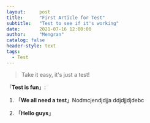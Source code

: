 ```yaml
---
layout:     post
title:      "First Article for Test"
subtitle:   "Test to see if it's working"
date:       2021-07-16 12:00:00
author:     "Mengran"
catalog: false
header-style: text
tags:
  - Test
---
```


> Take it easy, it's just a test!


「**Test is fun**」:

1. 「**We all need a test**」Nodmcjendjdjja ddjdjjdjdebc

2. 「**Hello guys**」

